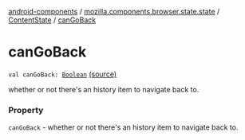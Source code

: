 [android-components](../../index.md) / [mozilla.components.browser.state.state](../index.md) / [ContentState](index.md) / [canGoBack](./can-go-back.md)

# canGoBack

`val canGoBack: `[`Boolean`](https://kotlinlang.org/api/latest/jvm/stdlib/kotlin/-boolean/index.html) [(source)](https://github.com/mozilla-mobile/android-components/blob/master/components/browser/state/src/main/java/mozilla/components/browser/state/state/ContentState.kt#L59)

whether or not there's an history item to navigate back to.

### Property

`canGoBack` - whether or not there's an history item to navigate back to.